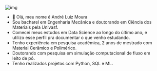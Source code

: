 ![img](https://imgur.com/pByEig5.png)
- 👋 Olá, meu nome é André Luiz Moura
- Sou bacharel em Engenharia Mecânica e doutorando em Ciência dos Materiais pela Univasf.
- Comecei meus estudos em Data Science ao longo do último ano, e utilizo esse perfil pra documentar o que venho estudando.
- Tenho experiência em pesquisa acadêmica, 2 anos de mestrado com Material Cerâmico e Polimérico.
- Doutorando com pesquisa em simulação computacional de fluxo em leito de pó.
- Tenho realizados projetos com Python, SQL e ML.
